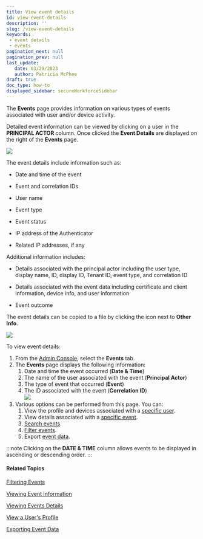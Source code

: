 ```yaml
---
title: View event details
id: view-event-details
description: ''
slug: /view-event-details
keywords: 
 - event details
 - events
pagination_next: null
pagination_prev: null
last_update: 
   date: 03/29/2023
   author: Patricia McPhee
draft: true
doc_type: how-to
displayed_sidebar: secureWorkforceSidebar
--- 
```


The **Events** page provides information on various types of events associated with user and/or device activity. 


Detailed event information can be viewed by clicking on a user in the **PRINCIPAL ACTOR** column. Once clicked the **Event Details** are displayed on the right of the **Events** page.

![](/images/admin/events/eveent_details.PNG)

The event details include information such as:

- Date and time of the event
    
- Event and correlation IDs
    
- User name
    
- Event type
    
- Event status
    
- IP address of the Authenticator
    
- Related IP addresses, if any
    

Additional information includes:

- Details associated with the principal actor including the user type, display name, ID, display ID, Tenant ID, event type, and correlation ID
    
- Details associated with the event data including certificate and client information, device info, and user information
    
- Event outcome
    

The event details can be copied to a file by clicking the icon next to **Other Info**.

![](/images/admin/events/events_other_info.PNG)


To view event details:

1.  From the [Admin Console](/docs/secure-work/workforce-settings/admin-console/admin-console-login), select the **Events** tab.
2.  The **Events** page displays the following information:
    1.  Date and time the event occurred (**Date & Time**)
    2.  The name of the user associated with the event (**Principal Actor**)
    3.  The type of event that occurred (**Event**)
    4.  The ID associated with the event (**Correlation ID**)  
        ![](/images/events/events_match_count1.PNG)
3.  Various options can be performed from this page. You can:
    1.  View the profile and devices associated with a [specific user](/docs/secure-work/events/view-user-profile).
    2.  View details associated with a [specific event](/docs/secure-work/events/viewing-events-details).
    3.  [Search events](/docs/secure-work/events/search-events).
	4.	[Filter events](/docs/secure-work/events/filtering-events).
    5.  Export [event data](/docs/secure-work/events/exporting-event-data).

:::note
Clicking on the **DATE & TIME** column allows events to be displayed in ascending or descending order.
:::

#### Related Topics

[Filtering Events](/docs/secure-work/events/filtering-events)

[Viewing Event Information](/docs/secure-work/events/viewing-event-information)

[Viewing Events Details](/docs/secure-work/events/viewing-events-details)

[View a User's Profile](/docs/secure-work/events/view-user-profile)

[Exporting Event Data](/docs/secure-work/events/exporting-event-data)